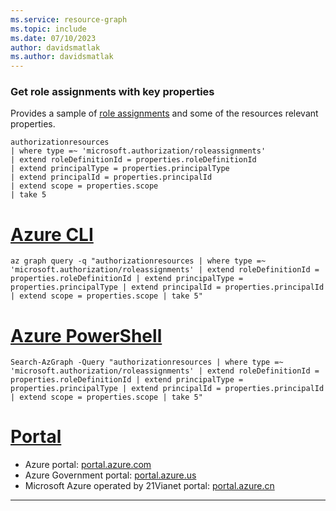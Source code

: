 ```yaml
---
ms.service: resource-graph
ms.topic: include
ms.date: 07/10/2023
author: davidsmatlak
ms.author: davidsmatlak
---
```


### Get role assignments with key properties

Provides a sample of [role assignments](/azure/role-based-access-control/role-assignments) and some of the resources relevant properties.

```kusto
authorizationresources
| where type =~ 'microsoft.authorization/roleassignments'
| extend roleDefinitionId = properties.roleDefinitionId
| extend principalType = properties.principalType
| extend principalId = properties.principalId
| extend scope = properties.scope
| take 5
```

# [Azure CLI](#tab/azure-cli)

```azurecli-interactive
az graph query -q "authorizationresources | where type =~ 'microsoft.authorization/roleassignments' | extend roleDefinitionId = properties.roleDefinitionId | extend principalType = properties.principalType | extend principalId = properties.principalId | extend scope = properties.scope | take 5"
```

# [Azure PowerShell](#tab/azure-powershell)

```azurepowershell-interactive
Search-AzGraph -Query "authorizationresources | where type =~ 'microsoft.authorization/roleassignments' | extend roleDefinitionId = properties.roleDefinitionId | extend principalType = properties.principalType | extend principalId = properties.principalId | extend scope = properties.scope | take 5"
```

# [Portal](#tab/azure-portal)



- Azure portal: <a href="https://portal.azure.com/#blade/HubsExtension/ArgQueryBlade/query/authorizationresources%0A%7C%20where%20type%20%3D~%20%27microsoft.authorization%2Froleassignments%27%0A%7C%20extend%20roleDefinitionId%20%3D%20properties.roleDefinitionId%0A%7C%20extend%20principalType%20%3D%20properties.principalType%0A%7C%20extend%20principalId%20%3D%20properties.principalId%0A%7C%20extend%20scope%20%3D%20properties.scope%0A%7C%20take%205" target="_blank">portal.azure.com</a>
- Azure Government portal: <a href="https://portal.azure.us/#blade/HubsExtension/ArgQueryBlade/query/authorizationresources%0A%7C%20where%20type%20%3D~%20%27microsoft.authorization%2Froleassignments%27%0A%7C%20extend%20roleDefinitionId%20%3D%20properties.roleDefinitionId%0A%7C%20extend%20principalType%20%3D%20properties.principalType%0A%7C%20extend%20principalId%20%3D%20properties.principalId%0A%7C%20extend%20scope%20%3D%20properties.scope%0A%7C%20take%205" target="_blank">portal.azure.us</a>
- Microsoft Azure operated by 21Vianet portal: <a href="https://portal.azure.cn/#blade/HubsExtension/ArgQueryBlade/query/authorizationresources%0A%7C%20where%20type%20%3D~%20%27microsoft.authorization%2Froleassignments%27%0A%7C%20extend%20roleDefinitionId%20%3D%20properties.roleDefinitionId%0A%7C%20extend%20principalType%20%3D%20properties.principalType%0A%7C%20extend%20principalId%20%3D%20properties.principalId%0A%7C%20extend%20scope%20%3D%20properties.scope%0A%7C%20take%205" target="_blank">portal.azure.cn</a>

---
